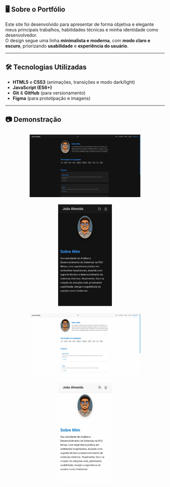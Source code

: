 ## 🖥️ Sobre o Portfólio

Este site foi desenvolvido para apresentar de forma objetiva e elegante meus principais trabalhos, habilidades técnicas e minha identidade como desenvolvedor.  
O design segue uma linha **minimalista e moderna**, com **modo claro e escuro**, priorizando **usabilidade** e **experiência do usuário**.

---

## 🛠️ Tecnologias Utilizadas

- **HTML5** e **CSS3** (animações, transições e modo dark/light)
- **JavaScript (ES6+)**
- **Git** & **GitHub** (para versionamento)
- **Figma** (para prototipação e imagens)

---

## 📷 Demonstração

<div align="center">

  <img src="./assets/desktop_black.png" alt="Preview Desktop - Modo Escuro" width="350" style="margin: 10px;" />
  <img src="./assets/mobile_black.jpg" alt="Preview Mobile - Modo Escuro" width="170" style="margin: 10px;" />

  <br>

  <img src="./assets/desktop_white.png" alt="Preview Desktop - Modo Claro" width="350" style="margin: 10px;" />
  <img src="./assets/mobile_white.jpg" alt="Preview Mobile - Modo Claro" width="170" style="margin: 10px;" />

</div>



